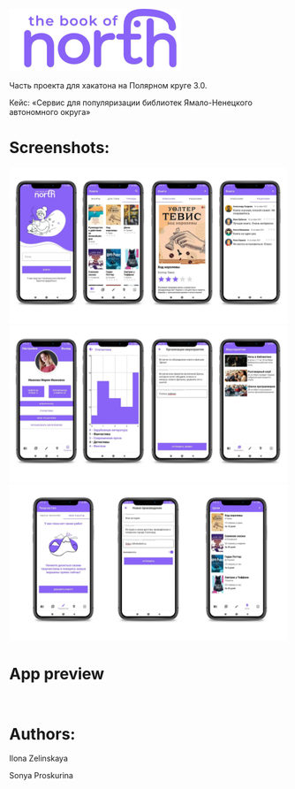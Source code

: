 
![](https://github.com/Zellka/NorthBook/blob/master/logo.png)

Часть проекта для хакатона на Полярном круге 3.0.

Кейс: «Сервис для популяризации библиотек Ямало-Ненецкого автономного округа»


# Screenshots:
![](https://github.com/Zellka/NorthBook/blob/master/1.png)
![](https://github.com/Zellka/NorthBook/blob/master/2.png)
![](https://github.com/Zellka/NorthBook/blob/master/3.png)

# App preview
![]()

# Authors: 
Ilona Zelinskaya

Sonya Proskurina
